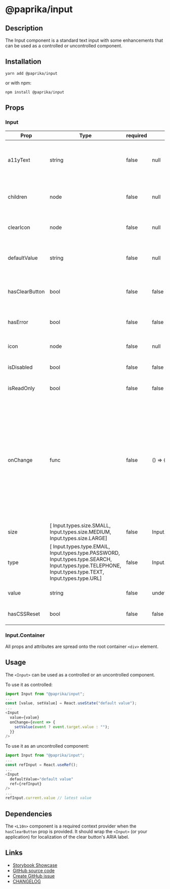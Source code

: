 <!-- start: Autogenerated - do not modify -->

# @paprika/input

## Description

The Input component is a standard text input with some enhancements that can be used as a controlled or uncontrolled component.

## Installation

```
yarn add @paprika/input
```

or with npm:

```
npm install @paprika/input
```

## Props

### Input

| Prop           | Type                                                                                                                                                   | required | default                 | Description                                                                                                                                                                                                                              |
| -------------- | ------------------------------------------------------------------------------------------------------------------------------------------------------ | -------- | ----------------------- | ---------------------------------------------------------------------------------------------------------------------------------------------------------------------------------------------------------------------------------------- |
| a11yText       | string                                                                                                                                                 | false    | null                    | Provides a non-visible label for this input for assistive technologies.                                                                                                                                                                  |
| children       | node                                                                                                                                                   | false    | null                    | Optional Input.Container to collect props for root DOM element.                                                                                                                                                                          |
| clearIcon      | node                                                                                                                                                   | false    | null                    | Custom icon for the clear action in the input.                                                                                                                                                                                           |
| defaultValue   | string                                                                                                                                                 | false    | null                    | Sets the default input value for an uncontrolled component.                                                                                                                                                                              |
| hasClearButton | bool                                                                                                                                                   | false    | false                   | If true displays a clear button inside the input if it contains a value.                                                                                                                                                                 |
| hasError       | bool                                                                                                                                                   | false    | false                   | If true displays a red border around input to show error.                                                                                                                                                                                |
| icon           | node                                                                                                                                                   | false    | null                    | Displays an icon inside the input.                                                                                                                                                                                                       |
| isDisabled     | bool                                                                                                                                                   | false    | false                   | If true it makes the input disabled.                                                                                                                                                                                                     |
| isReadOnly     | bool                                                                                                                                                   | false    | false                   | If true it makes the input read only.                                                                                                                                                                                                    |
| onChange       | func                                                                                                                                                   | false    | () => {}                | Callback to be executed when the input value is changed. Receives the onChange event as an argument, except when the clear button is clicked, then the argument is null. Required when value prop is provided (component is controlled). |
| size           | [ Input.types.size.SMALL, Input.types.size.MEDIUM, Input.types.size.LARGE]                                                                             | false    | Input.types.size.MEDIUM | Changes the size of the input.                                                                                                                                                                                                           |
| type           | [ Input.types.type.EMAIL, Input.types.type.PASSWORD, Input.types.type.SEARCH, Input.types.type.TELEPHONE, Input.types.type.TEXT, Input.types.type.URL] | false    | Input.types.type.TEXT   | Allows user to specify the type of input.                                                                                                                                                                                                |
| value          | string                                                                                                                                                 | false    | undefined               | The value inside of the input                                                                                                                                                                                                            |
| hasCSSReset    | bool                                                                                                                                                   | false    | false                   | If true `all: unset;` will be applied                                                                                                                                                                                                    |

<!-- end: Autogenerated - do not modify -->
<!-- content -->

### Input.Container

All props and attributes are spread onto the root container `<div>` element.

## Usage

The `<Input>` can be used as a controlled or an uncontrolled component.

To use it as controlled:

```js
import Input from "@paprika/input";
...
const [value, setValue] = React.useState("default value");
...
<Input
  value={value}
  onChange={event => {
    setValue(event ? event.target.value : "");
  }}
/>
```

To use it as an uncontrolled component:

```js
import Input from "@paprika/input";
...
const refInput = React.useRef();
...
<Input
  defaultValue="default value"
  ref={refInput}
/>
...
refInput.current.value // latest value
```

## Dependencies

The `<L10n>` component is a required context provider when the `hasClearButton` prop is provided. It should wrap the `<Input>` (or your application) for localization of the clear button's ARIA label.

<!-- eoContent -->

## Links

- [Storybook Showcase](https://paprika.highbond.com/?path=/story/forms-input--showcase)
- [GitHub source code](https://github.com/acl-services/paprika/tree/master/packages/Input/src)
- [Create GitHub issue](https://github.com/acl-services/paprika/issues/new?label=[]&title=@paprika/input%20[help]:%20your%20short%20description&body=%0A%23%20Help%20wanted%0A%0A%23%23%20Please%20write%20your%20question.%0A*A%20clear%20and%20concise%20description%20of%20what%20the%20question%20is*%0A%0A%23%23%20Additional%20context%0A*Add%20any%20other%20context%20or%20screenshots%20about%20your%20question%20here.*%0A)
- [CHANGELOG](https://github.com/acl-services/paprika/tree/master/packages/Input/CHANGELOG.md)
